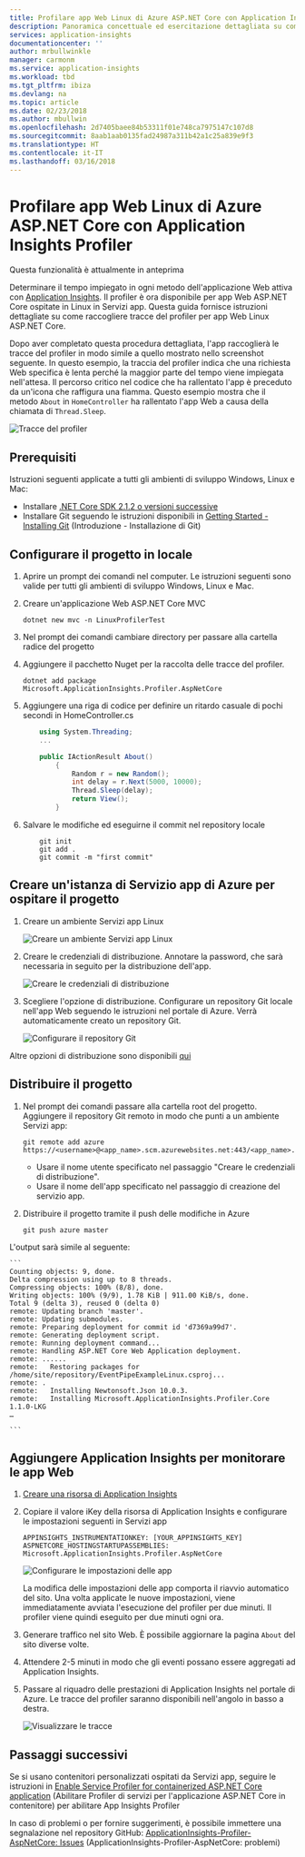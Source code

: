 ```yaml
---
title: Profilare app Web Linux di Azure ASP.NET Core con Application Insights Profiler | Microsoft Docs
description: Panoramica concettuale ed esercitazione dettagliata su come abilitare la profilatura
services: application-insights
documentationcenter: ''
author: mrbullwinkle
manager: carmonm
ms.service: application-insights
ms.workload: tbd
ms.tgt_pltfrm: ibiza
ms.devlang: na
ms.topic: article
ms.date: 02/23/2018
ms.author: mbullwin
ms.openlocfilehash: 2d7405baee84b53311f01e748ca7975147c107d8
ms.sourcegitcommit: 8aab1aab0135fad24987a311b42a1c25a839e9f3
ms.translationtype: HT
ms.contentlocale: it-IT
ms.lasthandoff: 03/16/2018
---
```

# <a name="profile-aspnet-core-azure-linux-web-apps-with-application-insights-profiler"></a>Profilare app Web Linux di Azure ASP.NET Core con Application Insights Profiler

Questa funzionalità è attualmente in anteprima

Determinare il tempo impiegato in ogni metodo dell'applicazione Web attiva con [Application Insights](app-insights-overview.md). Il profiler è ora disponibile per app Web ASP.NET Core ospitate in Linux in Servizi app. Questa guida fornisce istruzioni dettagliate su come raccogliere tracce del profiler per app Web Linux ASP.NET Core.

Dopo aver completato questa procedura dettagliata, l'app raccoglierà le tracce del profiler in modo simile a quello mostrato nello screenshot seguente. In questo esempio, la traccia del profiler indica che una richiesta Web specifica è lenta perché la maggior parte del tempo viene impiegata nell'attesa. Il percorso critico nel codice che ha rallentato l'app è preceduto da un'icona che raffigura una fiamma. Questo esempio mostra che il metodo `About` in `HomeController` ha rallentato l'app Web a causa della chiamata di `Thread.Sleep`.

![Tracce del profiler](./media/app-insights-profiler-aspnetcore-linux/profiler-traces.png)

## <a name="pre-requisites"></a>Prerequisiti
Istruzioni seguenti applicate a tutti gli ambienti di sviluppo Windows, Linux e Mac:

* Installare [.NET Core SDK 2.1.2 o versioni successive](https://www.microsoft.com/net/download/windows/build)
* Installare Git seguendo le istruzioni disponibili in [Getting Started - Installing Git](https://git-scm.com/book/en/v2/Getting-Started-Installing-Git) (Introduzione - Installazione di Git)

## <a name="setup-project-locally"></a>Configurare il progetto in locale

1. Aprire un prompt dei comandi nel computer. Le istruzioni seguenti sono valide per tutti gli ambienti di sviluppo Windows, Linux e Mac.

2. Creare un'applicazione Web ASP.NET Core MVC
    ```
    dotnet new mvc -n LinuxProfilerTest
    ```
3. Nel prompt dei comandi cambiare directory per passare alla cartella radice del progetto

4. Aggiungere il pacchetto Nuget per la raccolta delle tracce del profiler.
    ```
    dotnet add package Microsoft.ApplicationInsights.Profiler.AspNetCore
    ```
5. Aggiungere una riga di codice per definire un ritardo casuale di pochi secondi in HomeController.cs

    ```csharp
        using System.Threading;
        ...

        public IActionResult About()
            {
                Random r = new Random();
                int delay = r.Next(5000, 10000);
                Thread.Sleep(delay);
                return View();
            }
    ```
6. Salvare le modifiche ed eseguirne il commit nel repository locale

    ```
        git init
        git add .
        git commit -m "first commit"
    ```

## <a name="create-azure-app-service-for-hosting-your-project"></a>Creare un'istanza di Servizio app di Azure per ospitare il progetto
1. Creare un ambiente Servizi app Linux

    ![Creare un ambiente Servizi app Linux](./media/app-insights-profiler-aspnetcore-linux/create-linux-appservice.png)

2. Creare le credenziali di distribuzione. Annotare la password, che sarà necessaria in seguito per la distribuzione dell'app.

    ![Creare le credenziali di distribuzione](./media/app-insights-profiler-aspnetcore-linux/create-deployment-credentials.png)

3. Scegliere l'opzione di distribuzione. Configurare un repository Git locale nell'app Web seguendo le istruzioni nel portale di Azure. Verrà automaticamente creato un repository Git.

    ![Configurare il repository Git](./media/app-insights-profiler-aspnetcore-linux/setup-git-repo.png)

Altre opzioni di distribuzione sono disponibili [qui](https://docs.microsoft.com/azure/app-service/containers/choose-deployment-type)

## <a name="deploy-your-project"></a>Distribuire il progetto

1. Nel prompt dei comandi passare alla cartella root del progetto. Aggiungere il repository Git remoto in modo che punti a un ambiente Servizi app:

    ```
    git remote add azure https://<username>@<app_name>.scm.azurewebsites.net:443/<app_name>.git
    ```
    * Usare il nome utente specificato nel passaggio "Creare le credenziali di distribuzione".
    * Usare il nome dell'app specificato nel passaggio di creazione del servizio app.

2. Distribuire il progetto tramite il push delle modifiche in Azure

    ```
    git push azure master
    ```
L'output sarà simile al seguente:

    ```
    Counting objects: 9, done.
    Delta compression using up to 8 threads.
    Compressing objects: 100% (8/8), done.
    Writing objects: 100% (9/9), 1.78 KiB | 911.00 KiB/s, done.
    Total 9 (delta 3), reused 0 (delta 0)
    remote: Updating branch 'master'.
    remote: Updating submodules.
    remote: Preparing deployment for commit id 'd7369a99d7'.
    remote: Generating deployment script.
    remote: Running deployment command...
    remote: Handling ASP.NET Core Web Application deployment.
    remote: ......
    remote:   Restoring packages for /home/site/repository/EventPipeExampleLinux.csproj...
    remote: .
    remote:   Installing Newtonsoft.Json 10.0.3.
    remote:   Installing Microsoft.ApplicationInsights.Profiler.Core 1.1.0-LKG
    …

    ```

## <a name="add-application-insights-to-monitor-your-web-apps"></a>Aggiungere Application Insights per monitorare le app Web
1. [Creare una risorsa di Application Insights](./app-insights-create-new-resource.md)
2. Copiare il valore iKey della risorsa di Application Insights e configurare le impostazioni seguenti in Servizi app

    ```
    APPINSIGHTS_INSTRUMENTATIONKEY: [YOUR_APPINSIGHTS_KEY]
    ASPNETCORE_HOSTINGSTARTUPASSEMBLIES: Microsoft.ApplicationInsights.Profiler.AspNetCore
    ```

    ![Configurare le impostazioni delle app](./media/app-insights-profiler-aspnetcore-linux/set-appsettings.png)

    La modifica delle impostazioni delle app comporta il riavvio automatico del sito. Una volta applicate le nuove impostazioni, viene immediatamente avviata l'esecuzione del profiler per due minuti. Il profiler viene quindi eseguito per due minuti ogni ora.

3. Generare traffico nel sito Web. È possibile aggiornare la pagina ```About``` del sito diverse volte.

4. Attendere 2-5 minuti in modo che gli eventi possano essere aggregati ad Application Insights.

5. Passare al riquadro delle prestazioni di Application Insights nel portale di Azure. Le tracce del profiler saranno disponibili nell'angolo in basso a destra.

    ![Visualizzare le tracce](./media/app-insights-profiler-aspnetcore-linux/view-traces.png)

## <a name="next-steps"></a>Passaggi successivi
Se si usano contenitori personalizzati ospitati da Servizi app, seguire le istruzioni in [Enable Service Profiler for containerized ASP.NET Core application](https://github.com/Microsoft/ApplicationInsights-Profiler-AspNetCore/tree/master/examples/EnableServiceProfilerForContainerApp) (Abilitare Profiler di servizi per l'applicazione ASP.NET Core in contenitore) per abilitare App Insights Profiler

In caso di problemi o per fornire suggerimenti, è possibile immettere una segnalazione nel repository GitHub: [ApplicationInsights-Profiler-AspNetCore: Issues](https://github.com/Microsoft/ApplicationInsights-Profiler-AspNetCore/issues) (ApplicationInsights-Profiler-AspNetCore: problemi)
